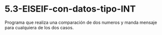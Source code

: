 # 5.3-ElSEIF-con-datos-tipo-INT
Programa que realiza una comparación de dos numeros y manda mensaje para cualquiera de los dos casos.
